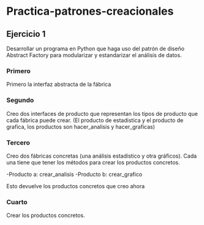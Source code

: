 # Practica-patrones-creacionales

## Ejercicio 1

Desarrollar un programa en Python que haga uso del patrón de diseño Abstract Factory para modularizar y estandarizar el análisis de datos.

### Primero
Primero la interfaz abstracta de la fábrica

### Segundo
Creo dos interfaces de producto que representan los tipos de producto que cada fábrica puede crear. (El producto de estadistica y el producto de grafica, los productos son hacer_analisis y hacer_graficas)

### Tercero
Creo dos fábricas concretas (una análisis estadístico y otra gráficos). Cada una tiene que tener los métodos para crear los productos concretos.

-Producto a: crear_analisis
-Producto b: crear_grafico

Esto devuelve los productos concretos que creo ahora

### Cuarto
Crear los productos concretos.